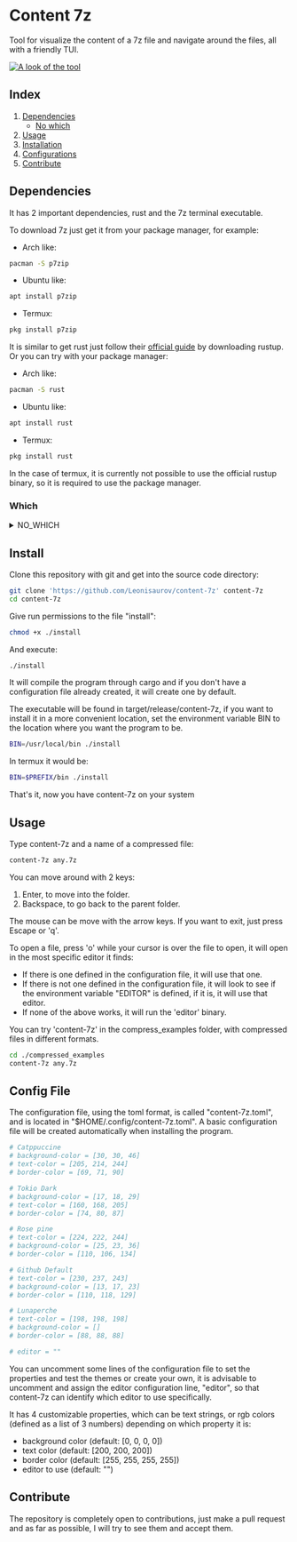 # Content 7z
Tool for visualize the content of a 7z file and navigate around the files, all with a friendly TUI.

[![A look of the tool](https://asciinema.org/a/666845.svg)](https://asciinema.org/a/666845)

## Index
1. [Dependencies](#dependencies)
    - [No which](#which)
2. [Usage](#usage)
3. [Installation](#install)
4. [Configurations](#config-file)
5. [Contribute](contribute)

## Dependencies
It has 2 important dependencies, rust and the 7z terminal executable.

To download 7z just get it from your package manager, for example:
- Arch like:
```bash
pacman -S p7zip
```
- Ubuntu like:
```bash
apt install p7zip
```
- Termux:
```bash
pkg install p7zip
```

It is similar to get rust just follow their [official guide](https://www.rust-lang.org/es/tools/install) by downloading rustup. Or you can try with your package manager:
- Arch like:
```bash
pacman -S rust
```
- Ubuntu like:
```bash
apt install rust
```
- Termux:
```bash
pkg install rust
```

In the case of termux, it is currently not possible to use the official rustup binary, so it is required to use the package manager.

### Which
<details>
<summary>NO_WHICH</summary>

Another not very relevant dependency is which, it helps the installation file to identify that the other dependencies are present. It is usually installed in most distributions by default, if not, you can use your package manager to do it:
- Arch like:
```bash
pacman -S which
```
- Ubuntu like:
```bash
apt install which
```
- Termux:
```bash
pkg install which
```

If you do not have "which" installed, and do not want to install it, having the dependencies mentioned above, just include the environment variable NO_WHICH=ACTIVE, during the installation, this will cause the compile file to not use which, therefore, it will not check for the presence of the other dependencies.
```bash
NO_WHICH=ACTIVE BIN="$PREFIX/bin" ./install
```
</details>

## Install
Clone this repository with git and get into the source code directory:
```bash
git clone 'https://github.com/Leonisaurov/content-7z' content-7z
cd content-7z
```

Give run permissions to the file "install":
```bash
chmod +x ./install
```

And execute:
```bash
./install
```
It will compile the program through cargo and if you don't have a configuration file already created, it will create one by default.

The executable will be found in target/release/content-7z, if you want to install it in a more convenient location, set the environment variable BIN to the location where you want the program to be.
```bash
BIN=/usr/local/bin ./install
```

In termux it would be:
```bash
BIN=$PREFIX/bin ./install
```

That's it, now you have content-7z on your system

## Usage
Type content-7z and a name of a compressed file:
```bash
content-7z any.7z
```

You can move around with 2 keys:
1. Enter, to move into the folder.
2. Backspace, to go back to the parent folder.

The mouse can be move with the arrow keys.
If you want to exit, just press Escape or 'q'.

To open a file, press 'o' while your cursor is over the file to open, it will open in the most specific editor it finds:
- If there is one defined in the configuration file, it will use that one.
- If there is not one defined in the configuration file, it will look to see if the environment variable "EDITOR" is defined, if it is, it will use that editor.
- If none of the above works, it will run the 'editor' binary.

You can try 'content-7z' in the compress_examples folder, with compressed files in different formats.
```bash
cd ./compressed_examples
content-7z any.7z
```

## Config File
The configuration file, using the toml format, is called "content-7z.toml", and is located in "$HOME/.config/content-7z.toml".
A basic configuration file will be created automatically when installing the program.
```toml
# Catppuccine
# background-color = [30, 30, 46]
# text-color = [205, 214, 244]
# border-color = [69, 71, 90]

# Tokio Dark
# background-color = [17, 18, 29]
# text-color = [160, 168, 205]
# border-color = [74, 80, 87]

# Rose pine
# text-color = [224, 222, 244]
# background-color = [25, 23, 36]
# border-color = [110, 106, 134]

# Github Default
# text-color = [230, 237, 243]
# background-color = [13, 17, 23]
# border-color = [110, 118, 129]

# Lunaperche
# text-color = [198, 198, 198]
# background-color = []
# border-color = [88, 88, 88]

# editor = ""
```

You can uncomment some lines of the configuration file to set the properties and test the themes or create your own, it is advisable to uncomment and assign the editor configuration line, "editor", so that content-7z can identify which editor to use specifically.

It has 4 customizable properties, which can be text strings, or rgb colors (defined as a list of 3 numbers) depending on which property it is:
- background color (default: [0, 0, 0, 0])
- text color (default: [200, 200, 200])
- border color (default: [255, 255, 255, 255])
- editor to use (default: "")

## Contribute
The repository is completely open to contributions, just make a pull request and as far as possible, I will try to see them and accept them.
